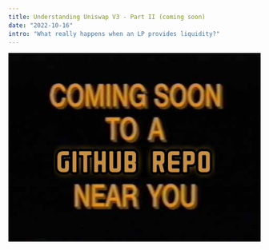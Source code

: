 ```yaml
---
title: Understanding Uniswap V3 - Part II (coming soon)
date: "2022-10-16"
intro: "What really happens when an LP provides liquidity?"
---
```


![image info](./theater-near-you.jpeg)